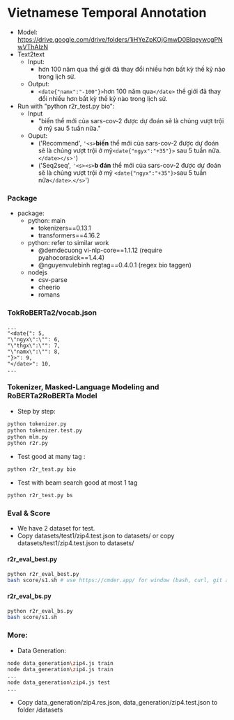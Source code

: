 # Vietnamese Temporal Annotation
- Model: https://drive.google.com/drive/folders/1iHYeZpKOjGmwD0BlqeywcgPNwVThAlzN
- Text2text
  - Input:
      + hơn 100 năm qua thế giới đã thay đổi nhiều hơn bất kỳ thế kỷ nào trong lịch sử.
  - Output:
      + `<date{"namx":"-100"}>`hơn 100 năm qua`</date>` thế giới đã thay đổi nhiều hơn bất kỳ thế kỷ nào trong lịch sử.
- Run with "python r2r_test.py bio":
	- Input
		+ "biến thể mới của sars-cov-2 được dự đoán sẽ là chủng vượt trội ở mỹ sau 5 tuần nữa."
	- Ouput:
		- ('Recommend', `'<s>`<b>biến</b> thể mới của sars-cov-2 được dự đoán sẽ là chủng vượt trội ở mỹ`<date{"ngyx":"+35"}>` sau 5 tuần nữa.`</date></s>'`)
		- ('Seq2seq', ```'<s><s>```<b>b đán</b> thể mới của sars-cov-2 được dự đoán sẽ là chủng vượt trội ở mỹ `<date{"ngyx":"+35"}>`sau 5 tuần nữa`</date>`.`</s>`')

### Package
- package:
	+ python: main
		+ tokenizers==0.13.1
		+ transformers==4.16.2
	+ python: refer to similar work
		+ @demdecuong vi-nlp-core==1.1.12 (require pyahocorasick==1.4.4)
		+ @nguyenvulebinh regtag==0.4.0.1 (regex bio taggen)
	+ nodejs
		+ csv-parse
		+ cheerio
		+ romans

### TokRoBERTa2/vocab.json
```
...
"<date{": 5,
"\"ngyx\":\"": 6,
"\"thgx\":\"": 7,
"\"namx\":\"": 8,
"}>": 9,
"</date>": 10,
...
```

### Tokenizer, Masked-Language Modeling and RoBERTa2RoBERTa Model
- Step by step:
```bash
python tokenizer.py
python tokenizer.test.py
python mlm.py
python r2r.py
```
- Test good at many tag <date>:
```bash
python r2r_test.py bio
```
- Test with beam search good at most 1 tag <date>
```bash
python r2r_test.py bs
```
### Eval & Score
- We have 2 dataset for test.
- Copy datasets/test1/zip4.test.json to datasets/ or copy datasets/test1/zip4.test.json to datasets/
#### r2r_eval_best.py
```bash
python r2r_eval_best.py
bash score/s1.sh # use https://cmder.app/ for window (bash, curl, git and more...)
```

#### r2r_eval_bs.py
```bash
python r2r_eval_bs.py
bash score/s1.sh
```

### More:
- Data Generation:
```bash
node data_generation\zip4.js train
node data_generation\zip4.js train
...
node data_generation\zip4.js test
...
```
- Copy data_generation/zip4.res.json, data_generation/zip4.test.json to folder /datasets